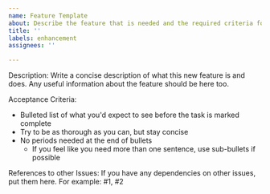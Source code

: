 ```yaml
---
name: Feature Template
about: Describe the feature that is needed and the required criteria for completion
title: ''
labels: enhancement
assignees: ''

---
```


Description:
Write a concise description of what this new feature is and does.  Any useful information about the feature should be here too.

Acceptance Criteria:
- Bulleted list of what you'd expect to see before the task is marked complete
- Try to be as thorough as you can, but stay concise
- No periods needed at the end of bullets
  - If you feel like you need more than one sentence, use sub-bullets if possible

References to other Issues:
If you have any dependencies on other issues, put them here.  For example:
#1, #2
